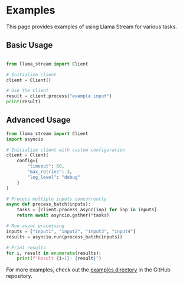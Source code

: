 # Examples

This page provides examples of using Llama Stream for various tasks.

## Basic Usage

```python

from llama_stream import Client

# Initialize client
client = Client()

# Use the client
result = client.process("example input")
print(result)
```

## Advanced Usage

```python
from llama_stream import Client
import asyncio

# Initialize client with custom configuration
client = Client(
    config={
        "timeout": 60,
        "max_retries": 3,
        "log_level": "debug"
    }
)

# Process multiple inputs concurrently
async def process_batch(inputs):
    tasks = [client.process_async(inp) for inp in inputs]
    return await asyncio.gather(*tasks)

# Run async processing
inputs = ["input1", "input2", "input3", "input4"]
results = asyncio.run(process_batch(inputs))

# Print results
for i, result in enumerate(results):
    print(f"Result {i+1}: {result}")
```

For more examples, check out the [examples directory](https://github.com/llamasearchai/llama-stream/tree/main/examples) in the GitHub repository.
